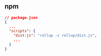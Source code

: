 ##  npm

```json
// package.json
{
  ...
  "scripts": {
    "dist:js": "rollup -c rollup/dist.js",
    ...
  }
}
```
